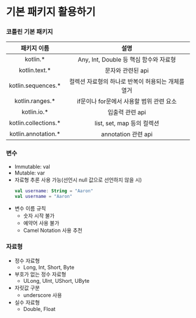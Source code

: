 # 기본 패키지 활용하기

### 코틀린 기본 패키지
|패키지 이름|설명|
|:---:|:---:|
|kotlin.*|Any, Int, Double 등 핵심 함수와 자료형|
|kotlin.text.*|문자와 관련된 api|
|kotlin.sequences.*|컬렉션 자료형의 하나로 반복이 허용되는 개체를 열거|
|kotlin.ranges.*|if문이나 for문에서 사용할 범위 관련 요소|
|kotlin.io.*|입출력 관련 api|
|kotlin.collections.*|list, set, map 등의 컬렉션|
|kotlin.annotation.*|annotation 관련 api|

### 변수

- Immutable: val
- Mutable: var
- 자료형 추론 사용 가능(선언시 null 값으로 선언하지 않을 시)
    ```kotlin
    val username: String = "Aaron"
    val username = "Aaron"
    ```
- 변수 이름 규칙
    - 숫자 시작 불가
    - 예약어 사용 불가
    - Camel Notation 사용 추천
    
### 자료형

- 정수 자료형
    - Long, Int, Short, Byte
- 부호가 없는 정수 자료형
    - ULong, UInt, UShort, UByte
- 자릿값 구분
    - underscore 사용
- 실수 자료형
    - Double, Float